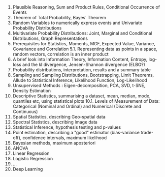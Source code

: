 1. Plausible Reasoning, Sum and Product Rules, Conditional Occurrence of Events 
2. Theorem of Total Probability, Bayes' Theorem
3. Random Variables to numerically express events and Univariate Probability Distributions 
4. Multivariate Probability Distributions: Joint, Marginal and Conditional Distributions, Graph Representations
5. Prerequisites for Statistics, Moments, MGF, Expected Value, Variance, Covariance and Correlation
	5.1. Representing data as points in a space, random vectors, correlation is an inner product
6. A brief look into Information Theory, Information Content, Entropy, log-loss and the kl divergence, Jensen-Shannon divergence (ELBO?)
7. Probability distributions, interpretation, results and a summary table
8. Sampling and Sampling Distributions, Bootstrapping, Limit Theorems, Allude to Statistical Inference, Likelihood Function, Log-Likelihood
9. Unsupervised Methods : Eigen-decomposition, PCA, SVD, t-SNE, Density Estimation
10. Descriptive Statistics, summarising a dataset, mean, median, mode, quantiles etc, using statistical plots
	10.1. Levels of Measurement of Data: Categorical (Nominal and Ordinal) and Numerical (Discrete and Continuous)
11. Spatial Statistics, describing Geo-spatial data
12. Spectral Statistics, describing Image data
13. Statistical Inference, hypothesis testing and p-values
14. Point estimation, describing a "good" estimator (bias-variance trade-off), confidence intervals, maximum likelihood
15. Bayesian methods, maximum aposteriori
16. ANOVA
17. Linear Regression
18. Logistic Regression
19. ...
25. Deep Learning